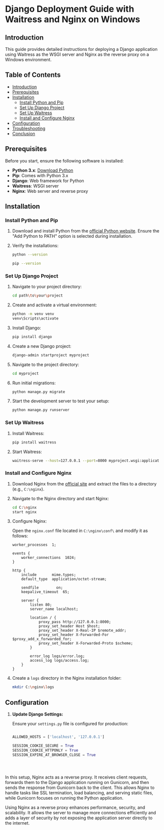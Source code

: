# Django Deployment Guide with Waitress and Nginx on Windows

## Introduction

This guide provides detailed instructions for deploying a Django application using Waitress as the WSGI server and Nginx as the reverse proxy on a Windows environment.

## Table of Contents

- [Introduction](#introduction)
- [Prerequisites](#prerequisites)
- [Installation](#installation)
  - [Install Python and Pip](#install-python-and-pip)
  - [Set Up Django Project](#set-up-django-project)
  - [Set Up Waitress](#set-up-waitress)
  - [Install and Configure Nginx](#install-and-configure-nginx)
- [Configuration](#configuration)
- [Troubleshooting](#troubleshooting)
- [Conclusion](#conclusion)

## Prerequisites

Before you start, ensure the following software is installed:

- **Python 3.x**: [Download Python](https://www.python.org/downloads/)
- **Pip**: Comes with Python 3.x
- **Django**: Web framework for Python
- **Waitress**: WSGI server
- **Nginx**: Web server and reverse proxy

## Installation

### Install Python and Pip

1. Download and install Python from the [official Python website](https://www.python.org/downloads/). Ensure the "Add Python to PATH" option is selected during installation.

2. Verify the installations:

    ```bash
    python --version

    pip --version
    ```

### Set Up Django Project

1. Navigate to your project directory:

    ```bash
    cd path\to\your\project
    ```

2. Create and activate a virtual environment:

    ```bash
    python -m venv venv
    venv\Scripts\activate
    ```

3. Install Django:

    ```bash
    pip install django
    ```

4. Create a new Django project:

    ```bash
    django-admin startproject myproject
    ```

5. Navigate to the project directory:

    ```bash
    cd myproject
    ```

6. Run initial migrations:

    ```bash
    python manage.py migrate
    ```

7. Start the development server to test your setup:

    ```bash
    python manage.py runserver
    ```

### Set Up Waitress

1. Install Waitress:

    ```bash
    pip install waitress
    ```

2. Start Waitress:

    ```bash
    waitress-serve --host=127.0.0.1 --port=8000 myproject.wsgi:application
    ```

### Install and Configure Nginx

1. Download Nginx from the [official site](https://nginx.org/en/download.html) and extract the files to a directory (e.g., `C:\nginx`).

2. Navigate to the Nginx directory and start Nginx:

    ```bash
    cd C:\nginx
    start nginx
    ```

3. Configure Nginx:

    Open the `nginx.conf` file located in `C:\nginx\conf\` and modify it as follows:

    ```nginx
    worker_processes  1;

    events {
        worker_connections  1024;
    }

    http {
        include       mime.types;
        default_type  application/octet-stream;

        sendfile        on;
        keepalive_timeout  65;

        server {
            listen 80;
            server_name localhost;

            location / {
                proxy_pass http://127.0.0.1:8000;
                proxy_set_header Host $host;
                proxy_set_header X-Real-IP $remote_addr;
                proxy_set_header X-Forwarded-For $proxy_add_x_forwarded_for;
                proxy_set_header X-Forwarded-Proto $scheme;
            }

            error_log logs/error.log;
            access_log logs/access.log;
        }
    }
    ```

4. Create a `logs` directory in the Nginx installation folder:

    ```bash
    mkdir C:\nginx\logs
    ```

## Configuration

1. **Update Django Settings:**

   Ensure your `settings.py` file is configured for production:

   ```python

   ALLOWED_HOSTS = ['localhost', '127.0.0.1']

   SESSION_COOKIE_SECURE = True
   SESSION_COOKIE_HTTPONLY = True
   SESSION_EXPIRE_AT_BROWSER_CLOSE = True





In this setup, Nginx acts as a reverse proxy. It receives client requests, forwards them to the Django application running on Gunicorn, and then sends the response from Gunicorn back to the client. This allows Nginx to handle tasks like SSL termination, load balancing, and serving static files, while Gunicorn focuses on running the Python application.


Using Nginx as a reverse proxy enhances performance, security, and scalability. It allows the server to manage more connections efficiently and adds a layer of security by not exposing the application server directly to the internet.
